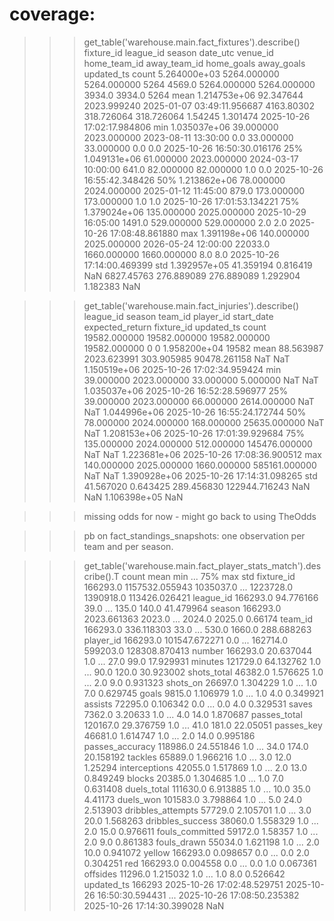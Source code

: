 # coverage:

>>> get_table('warehouse.main.fact_fixtures').describe()
         fixture_id    league_id       season                    date_utc    venue_id  home_team_id  away_team_id  home_goals  away_goals                  updated_ts
count  5.264000e+03  5264.000000  5264.000000                        5264      4569.0   5264.000000   5264.000000      3934.0      3934.0                        5264
mean   1.214753e+06    92.347644  2023.999240  2025-01-07 03:49:11.956687  4163.80302    318.726064    318.726064     1.54245    1.301474  2025-10-26 17:02:17.984806
min    1.035037e+06    39.000000  2023.000000         2023-08-11 13:30:00         0.0     33.000000     33.000000         0.0         0.0  2025-10-26 16:50:30.016176
25%    1.049131e+06    61.000000  2023.000000         2024-03-17 10:00:00       641.0     82.000000     82.000000         1.0         0.0  2025-10-26 16:55:42.348426
50%    1.213862e+06    78.000000  2024.000000         2025-01-12 11:45:00       879.0    173.000000    173.000000         1.0         1.0  2025-10-26 17:01:53.134221
75%    1.379024e+06   135.000000  2025.000000         2025-10-29 16:05:00      1491.0    529.000000    529.000000         2.0         2.0  2025-10-26 17:08:48.861880
max    1.391198e+06   140.000000  2025.000000         2026-05-24 12:00:00     22033.0   1660.000000   1660.000000         8.0         8.0  2025-10-26 17:14:00.469399
std    1.392957e+05    41.359194     0.816419                         NaN  6827.45763    276.889089    276.889089    1.292904    1.182383                         NaN

>>> get_table('warehouse.main.fact_injuries').describe()
          league_id        season       team_id      player_id start_date expected_return    fixture_id                  updated_ts
count  19582.000000  19582.000000  19582.000000   19582.000000          0               0  1.958200e+04                       19582
mean      88.563987   2023.623991    303.905985   90478.261158        NaT             NaT  1.150519e+06  2025-10-26 17:02:34.959424
min       39.000000   2023.000000     33.000000       5.000000        NaT             NaT  1.035037e+06  2025-10-26 16:52:28.596977
25%       39.000000   2023.000000     66.000000    2614.000000        NaT             NaT  1.044996e+06  2025-10-26 16:55:24.172744
50%       78.000000   2024.000000    168.000000   25635.000000        NaT             NaT  1.208153e+06  2025-10-26 17:01:39.929684
75%      135.000000   2024.000000    512.000000  145476.000000        NaT             NaT  1.223681e+06  2025-10-26 17:08:36.900512
max      140.000000   2025.000000   1660.000000  585161.000000        NaT             NaT  1.390928e+06  2025-10-26 17:14:31.098265
std       41.567020      0.643425    289.456830  122944.716243        NaN             NaN  1.106398e+05                         NaN

>>> missing odds for now - might go back to using TheOdds

>>> pb on fact_standings_snapshots: one observation per team and per season. 

>>> get_table('warehouse.main.fact_player_stats_match').describe().T
                      count                        mean                         min  ...                         75%                         max            std
fixture_id         166293.0              1157532.055943                   1035037.0  ...                   1223728.0                   1390918.0  113426.026421
league_id          166293.0                   94.776166                        39.0  ...                       135.0                       140.0      41.479964
season             166293.0                 2023.661363                      2023.0  ...                      2024.0                      2025.0        0.66174
team_id            166293.0                  336.118303                        33.0  ...                       530.0                      1660.0     288.688263
player_id          166293.0               101547.672271                         0.0  ...                    162714.0                    599203.0  128308.870413
number             166293.0                   20.637044                         1.0  ...                        27.0                        99.0      17.929931
minutes            121729.0                   64.132762                         1.0  ...                        90.0                       120.0      30.923002
shots_total         46382.0                    1.576625                         1.0  ...                         2.0                         9.0       0.931323
shots_on            26697.0                    1.304229                         1.0  ...                         1.0                         7.0       0.629745
goals                9815.0                    1.106979                         1.0  ...                         1.0                         4.0       0.349921
assists             72295.0                    0.106342                         0.0  ...                         0.0                         4.0       0.329531
saves                7362.0                     3.20633                         1.0  ...                         4.0                        14.0       1.870687
passes_total       120167.0                   29.376759                         1.0  ...                        41.0                       181.0       22.05051
passes_key          46681.0                    1.614747                         1.0  ...                         2.0                        14.0       0.995186
passes_accuracy    118986.0                   24.551846                         1.0  ...                        34.0                       174.0      20.158192
tackles             65889.0                    1.966216                         1.0  ...                         3.0                        12.0        1.25294
interceptions       42055.0                    1.517869                         1.0  ...                         2.0                        13.0       0.849249
blocks              20385.0                    1.304685                         1.0  ...                         1.0                         7.0       0.631408
duels_total        111630.0                    6.913885                         1.0  ...                        10.0                        35.0        4.41173
duels_won          101583.0                    3.798864                         1.0  ...                         5.0                        24.0       2.513903
dribbles_attempts   57729.0                    2.105701                         1.0  ...                         3.0                        20.0       1.568263
dribbles_success    38060.0                    1.558329                         1.0  ...                         2.0                        15.0       0.976611
fouls_committed     59172.0                     1.58357                         1.0  ...                         2.0                         9.0       0.861383
fouls_drawn         55034.0                    1.621198                         1.0  ...                         2.0                        10.0       0.941072
yellow             166293.0                    0.098657                         0.0  ...                         0.0                         2.0       0.304251
red                166293.0                    0.004558                         0.0  ...                         0.0                         1.0       0.067361
offsides            11296.0                    1.215032                         1.0  ...                         1.0                         8.0       0.526642
updated_ts           166293  2025-10-26 17:02:48.529751  2025-10-26 16:50:30.594431  ...  2025-10-26 17:08:50.235382  2025-10-26 17:14:30.399028            NaN
